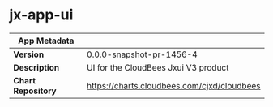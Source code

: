 # jx-app-ui

|App Metadata||
|---|---|
| **Version** | 0.0.0-snapshot-pr-1456-4 |
| **Description** | UI for the CloudBees Jxui V3 product |
| **Chart Repository** | https://charts.cloudbees.com/cjxd/cloudbees |
